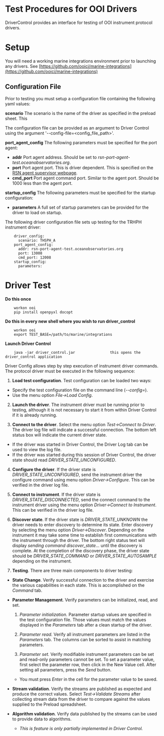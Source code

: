 # Test Procedures for OOI Drivers

DriverControl provides an interface for testing of OOI instrument protocol drivers. 

# Setup

You will need a working marine integrations environment prior to launching any drivers.
See [https://github.com/ooici/marine-integrations](https://github.com/ooici/marine-integrations)

## Configuration File

Prior to testing you must setup a configuration file containing the following yaml values:

**scenario** The scenario is the name of the driver as specified in the preload sheet. This

The configuration file can be provided as an argument to Driver Control using the argument 
'--config-file=<config_file_path>'.

**port_agent_config** The following parameters must be specified for the port agent:

* **addr** Port agent address. Should be set to *rsn-port-agent-test.oceanobservatories.org*.
* **port** Port agent port. This is driver dependent. This is specified on the 
[RSN agent supervisor webpage](http://rsn-port-agent-test.oceanobservatories.org:9001).
* **cmd_port** Port agent command port. Similar to the agent port. Should be 1000 less than the agent port. 

**startup_config** The following parameters must be specified for the startup configuration:

* **parameters** A full set of startup parameters can be provided for the driver to load on startup.

The following driver configuration file sets up testing for the TRHPH instrument driver:

```
    driver_config:
      scenario: THSPH_A
    port_agent_config:
      addr: rsn-port-agent-test.oceanobservatories.org
      port: 13008
      cmd_port: 12008
    startup_config:
      parameters:
```

# Driver Test


**Do this once**

```
    workon ooi
    pip install openpyxl docopt
```

**Do this in every new shell where you wish to run driver_control**

```
    workon ooi
    export TEST_BASE=/path/to/marine/integrations
```

**Launch Driver Control**

```
    java -jar driver_control.jar                this opens the driver_control application
```

Driver Config allows step by step execution of instrument driver commands. The protocol driver must be executed 
in the following sequence:

1. **Load test configuration**. Test configuration can be loaded two ways:
  * Specify the test configuration file on the command line (*--config=<config file>*).
  * Use the menu option *File->Load Config*.
  
2. **Launch the driver**. The instrument driver must be running prior to testing, although it is not necessary to 
start it from within Driver Control if it is already running.

3. **Connect to the driver**. Select the menu option *Test->Connect to Driver*. The driver log file will 
indicate a successful connection.  The bottom left status box will indicate the current driver state. 

  * If the driver was started in Driver Control, the Driver Log tab can be used to view the log file. 
  * If the driver was started during this session of Driver Control, the driver state should read 
    *DRIVER_STATE_UNCONFIGURED*.

4. **Configure the driver**. If the driver state is *DRIVER_STATE_UNCONFIGURED*, send the instrument driver the 
configure command using menu option *Driver->Configure*. This can be verified in the driver log file.

5. **Connect to instrument**. If the driver state is *DRIVER_STATE_DISCONNECTED*, send the connect command to the 
instrument driver using the menu option *Driver->Connect to Instrument*. This can be verified in the driver log 
file.

6. **Discover state**. If the driver state is *DRIVER_STATE_UNKNOWN* the driver needs to enter discovery to 
determine its state. Enter discovery by selecting the menu option *Driver->Discover*. Depending on the instrument
it may take some time to establish first communications with the instrument through the driver. The bottom right 
status text will display *sending command discover_state...* until the discovery is complete. At the completion of the discovery phase, the driver state should be *DRIVER_STATE_COMMAND* or *DRIVER_STATE_AUTOSAMPLE* depending on the
instrument. 

7. **Testing**. There are three main components to driver testing:

  * **State Change**. Verify successful connection to the driver and exercise the various capabilities in each
    state. This is accomplished on the *Command* tab. 

  * **Parameter Management**. Verify parameters can be initialized, read, and set. 
  
    1. *Parameter initialization.* Parameter startup values are specified in the test configuration file. Those
       values must match the values displayed in the *Parameters* tab after a clean startup of the driver. 

    2. *Parameter read.* Verify all instrument parameters are listed in the *Parameters* tab. The columns can be 
       sorted to assist in matching parameters. 
       
    3. *Parameter set.* Verify modifiable instrument parameters can be set and read-only parameters cannot be
       set. To set a parameter value, first select the parameter row, then click in the New Value cell. After 
       setting all parameters, press the *Send* button. 
       
      * You must press *Enter* in the cell for the parameter value to be saved.
      
  * **Stream validation**. Verify the streams are published as expected and produce the correct values. 
    Select *Test->Validate Streams* after collecting stream data from the driver to compare against the values
    supplied to the Preload spreadsheet.
    
  * **Algorithm validation**. Verify data published by the streams can be used to provide data to algorithms. 
    
    * *This is feature is only partially implemented in Driver Control.*
      

